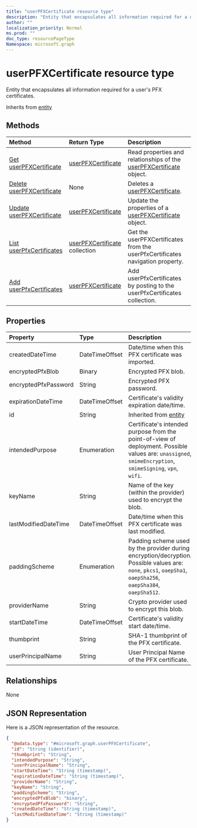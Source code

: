 ```yaml
---
title: "userPFXCertificate resource type"
description: "Entity that encapsulates all information required for a user's PFX certificates."
author: ""
localization_priority: Normal
ms.prod: ""
doc_type: resourcePageType
Namespace: microsoft.graph
---
```



# userPFXCertificate resource type

Entity that encapsulates all information required for a user's PFX certificates.


Inherits from [entity](../resources/entity.md)

## Methods
|Method|Return Type|Description|
|:---|:---|:---|
|[Get userPFXCertificate](../api/userpfxcertificate-get.md)|[userPFXCertificate](../resources/userPFXCertificate.md)|Read properties and relationships of the [userPFXCertificate](../resources/userpfxcertificate.md) object.|
|[Delete userPFXCertificate](../api/userpfxcertificate-delete.md)|None|Deletes a [userPFXCertificate](../resources/userpfxcertificate.md).|
|[Update userPFXCertificate](../api/userpfxcertificate-update.md)|[userPFXCertificate](../resources/userPFXCertificate.md)|Update the properties of a [userPFXCertificate](../resources/userpfxcertificate.md) object.|
|[List userPfxCertificates](../api/intune-devices-devicemanagement-list-userpfxcertificates.md)|[userPFXCertificate](../resources/userPFXCertificate.md) collection|Get the userPFXCertificates from the userPfxCertificates navigation property.|
|[Add userPfxCertificates](../api/intune-devices-devicemanagement-post-userpfxcertificates.md)|[userPFXCertificate](../resources/userPFXCertificate.md)|Add userPfxCertificates by posting to the userPfxCertificates collection.|

## Properties
|Property|Type|Description|
|:---|:---|:---|
|createdDateTime|DateTimeOffset|Date/time when this PFX certificate was imported.|
|encryptedPfxBlob|Binary|Encrypted PFX blob.|
|encryptedPfxPassword|String|Encrypted PFX password.|
|expirationDateTime|DateTimeOffset|Certificate's validity expiration date/time.|
|id|String| Inherited from [entity](../resources/entity.md)|
|intendedPurpose|Enumeration|Certificate's intended purpose from the point-of-view of deployment. Possible values are: `unassigned`, `smimeEncryption`, `smimeSigning`, `vpn`, `wifi`.|
|keyName|String|Name of the key (within the provider) used to encrypt the blob.|
|lastModifiedDateTime|DateTimeOffset|Date/time when this PFX certificate was last modified.|
|paddingScheme|Enumeration|Padding scheme used by the provider during encryption/decryption. Possible values are: `none`, `pkcs1`, `oaepSha1`, `oaepSha256`, `oaepSha384`, `oaepSha512`.|
|providerName|String|Crypto provider used to encrypt this blob.|
|startDateTime|DateTimeOffset|Certificate's validity start date/time.|
|thumbprint|String|SHA-1 thumbprint of the PFX certificate.|
|userPrincipalName|String|User Principal Name of the PFX certificate.|

## Relationships
None

## JSON Representation
Here is a JSON representation of the resource.
<!-- {
  "blockType": "resource",
  "keyProperty": "id",
  "@odata.type": "microsoft.graph.userPFXCertificate",
  "baseType": "microsoft.graph.entity",
  "openType": false
}
-->
``` json
{
  "@odata.type": "#microsoft.graph.userPFXCertificate",
  "id": "String (identifier)",
  "thumbprint": "String",
  "intendedPurpose": "String",
  "userPrincipalName": "String",
  "startDateTime": "String (timestamp)",
  "expirationDateTime": "String (timestamp)",
  "providerName": "String",
  "keyName": "String",
  "paddingScheme": "String",
  "encryptedPfxBlob": "binary",
  "encryptedPfxPassword": "String",
  "createdDateTime": "String (timestamp)",
  "lastModifiedDateTime": "String (timestamp)"
}
```

